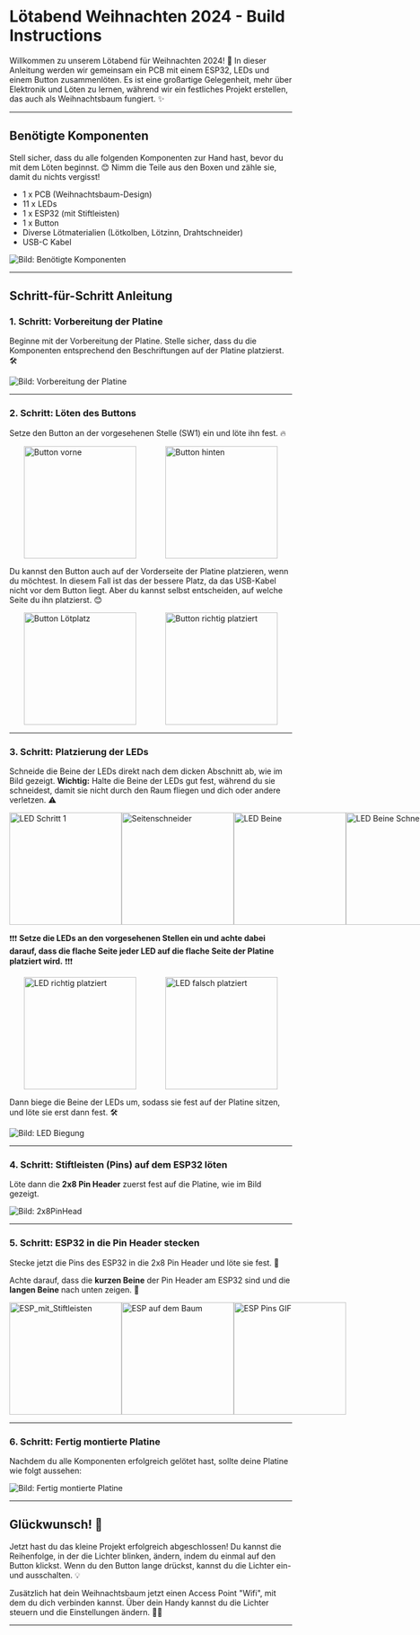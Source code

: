 # Lötabend Weihnachten 2024 - Build Instructions

Willkommen zu unserem Lötabend für Weihnachten 2024! 🎄 In dieser Anleitung werden wir gemeinsam ein PCB mit einem ESP32, LEDs und einem Button zusammenlöten. Es ist eine großartige Gelegenheit, mehr über Elektronik und Löten zu lernen, während wir ein festliches Projekt erstellen, das auch als Weihnachtsbaum fungiert. ✨

---

## Benötigte Komponenten

Stell sicher, dass du alle folgenden Komponenten zur Hand hast, bevor du mit dem Löten beginnst. 😊 Nimm die Teile aus den Boxen und zähle sie, damit du nichts vergisst!

- 1 x PCB (Weihnachtsbaum-Design)
- 11 x LEDs
- 1 x ESP32 (mit Stiftleisten)
- 1 x Button
- Diverse Lötmaterialien (Lötkolben, Lötzinn, Drahtschneider)
- USB-C Kabel

![Bild: Benötigte Komponenten](/documentation/images/Komponente.png)

---

## Schritt-für-Schritt Anleitung

### 1. Schritt: Vorbereitung der Platine

Beginne mit der Vorbereitung der Platine. Stelle sicher, dass du die Komponenten entsprechend den Beschriftungen auf der Platine platzierst. 🛠️

![Bild: Vorbereitung der Platine](/documentation/images/PCP.png)

---

### 2. Schritt: Löten des Buttons

Setze den Button an der vorgesehenen Stelle (SW1) ein und löte ihn fest. 🔥 

<div style="display: flex; justify-content: space-around;">
  <img src="/documentation/images/Button_vorne.png" alt="Button vorne" width="200"/>
  <img src="/documentation/images/Button_hinten.png" alt="Button hinten" width="200"/>
</div>

Du kannst den Button auch auf der Vorderseite der Platine platzieren, wenn du möchtest. In diesem Fall ist das der bessere Platz, da das USB-Kabel nicht vor dem Button liegt. Aber du kannst selbst entscheiden, auf welche Seite du ihn platzierst. 😊

<div style="display: flex; justify-content: space-around;">
  <img src="/documentation/images/Button_Platz.png" alt="Button Lötplatz" width="200"/>
  <img src="/documentation/images/Button_platziert.png" alt="Button richtig platziert" width="200"/>
</div>

---

### 3. Schritt: Platzierung der LEDs

Schneide die Beine der LEDs direkt nach dem dicken Abschnitt ab, wie im Bild gezeigt. **Wichtig:** Halte die Beine der LEDs gut fest, während du sie schneidest, damit sie nicht durch den Raum fliegen und dich oder andere verletzen. ⚠️

<div style="display: flex; justify-content: space-around;">
  <img src="/documentation/images/LEDs.png" alt="LED Schritt 1" width="200"/>
  <img src="/documentation/images/Seitenschneider.png" alt="Seitenschneider" width="200"/>
  <img src="/documentation/images/LED_Beine.png" alt="LED Beine" width="200"/>
  <img src="/documentation/images/LED_Beine_Schneiden.png" alt="LED Beine Schneiden" width="200"/>
</div>

❗❗❗ **Setze die LEDs an den vorgesehenen Stellen ein und achte dabei darauf, dass die flache Seite jeder LED auf die flache Seite der Platine platziert wird.** ❗❗❗

<div style="display: flex; justify-content: space-around;">
  <img src="/documentation/images/LED_richtig_Platziert.png" alt="LED richtig platziert" width="200"/>
  <img src="/documentation/images/LED_falsch_Platziert.png" alt="LED falsch platziert" width="200"/>
</div>

Dann biege die Beine der LEDs um, sodass sie fest auf der Platine sitzen, und löte sie erst dann fest. 🛠️

![Bild: LED Biegung](/documentation/images/LED_Biegung.png)

---

### 4. Schritt: Stiftleisten (Pins) auf dem ESP32 löten

Löte dann die **2x8 Pin Header** zuerst fest auf die Platine, wie im Bild gezeigt.

![Bild: 2x8PinHead](/documentation/images/2x8PinHead.png)

---

### 5. Schritt: ESP32 in die Pin Header stecken

Stecke jetzt die Pins des ESP32 in die 2x8 Pin Header und löte sie fest. 🖤

Achte darauf, dass die **kurzen Beine** der Pin Header am ESP32 sind und die **langen Beine** nach unten zeigen. 🔩

<div style="display: flex; justify-content: space-around;">
  <img src="/documentation/images/ESP_mit_Stiftleisten.png" alt="ESP_mit_Stiftleisten" width="200"/>
  <img src="/documentation/images/ESP_auf_dem_Baum.png" alt="ESP auf dem Baum" width="200"/>
  <img src="/documentation/images/ESP_PINS.gif" alt="ESP Pins GIF" width="200"/>
</div>

---

### 6. Schritt: Fertig montierte Platine

Nachdem du alle Komponenten erfolgreich gelötet hast, sollte deine Platine wie folgt aussehen:

![Bild: Fertig montierte Platine](/documentation/images/Baum_fertig.png)

---

## Glückwunsch! 🎉

Jetzt hast du das kleine Projekt erfolgreich abgeschlossen! Du kannst die Reihenfolge, in der die Lichter blinken, ändern, indem du einmal auf den Button klickst. Wenn du den Button lange drückst, kannst du die Lichter ein- und ausschalten. 💡

Zusätzlich hat dein Weihnachtsbaum jetzt einen Access Point "Wifi", mit dem du dich verbinden kannst. Über dein Handy kannst du die Lichter steuern und die Einstellungen ändern. 📱✨

---